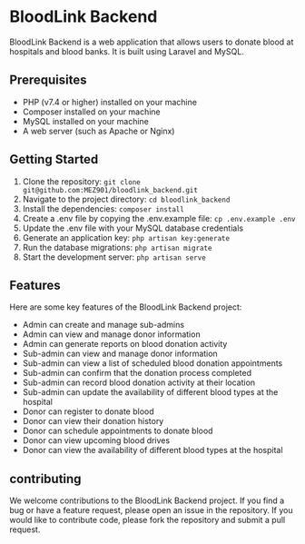 # BloodLink Backend

BloodLink Backend is a web application that allows users to donate blood at hospitals and blood banks. It is built using Laravel and MySQL.

## Prerequisites

- PHP (v7.4 or higher) installed on your machine
- Composer installed on your machine
- MySQL installed on your machine
- A web server (such as Apache or Nginx)

## Getting Started

1. Clone the repository: ``git clone git@github.com:MEZ901/bloodlink_backend.git``
2. Navigate to the project directory: ``cd bloodlink_backend``
3. Install the dependencies: ``composer install``
4. Create a .env file by copying the .env.example file: ``cp .env.example .env``
5. Update the .env file with your MySQL database credentials
6. Generate an application key: ``php artisan key:generate``
7. Run the database migrations: ``php artisan migrate``
8. Start the development server: ``php artisan serve``

## Features

Here are some key features of the BloodLink Backend project:

- Admin can create and manage sub-admins
- Admin can view and manage donor information
- Admin can generate reports on blood donation activity
- Sub-admin can view and manage donor information
- Sub-admin can view a list of scheduled blood donation appointments
- Sub-admin can confirm that the donation process completed
- Sub-admin can record blood donation activity at their location
- Sub-admin can update the availability of different blood types at the hospital
- Donor can register to donate blood
- Donor can view their donation history
- Donor can schedule appointments to donate blood
- Donor can view upcoming blood drives
- Donor can view the availability of different blood types at the hospital

## contributing

We welcome contributions to the BloodLink Backend project. If you find a bug or have a feature request, please open an issue in the repository. If you would like to contribute code, please fork the repository and submit a pull request.